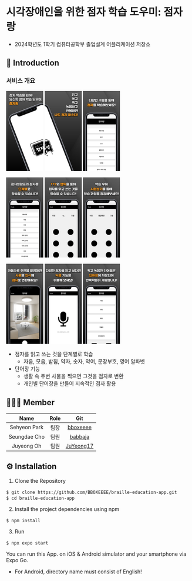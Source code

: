 # 시각장애인을 위한 점자 학습 도우미: 점자랑

- 2024학년도 1학기 컴퓨터공학부 졸업설계 어플리케이션 저장소

## 📌 Introduction

### 서비스 개요

<p float="left">
  <img src="./src/assets/img/001.png" width="20%" />
  <img src="./src/assets/img/002.png" width="20%" /> 
  <img src="./src/assets/img/003.png" width="20%" />
</p>

<p float="left">
  <img src="./src/assets/img/004.png" width="20%" />
  <img src="./src/assets/img/005.png" width="20%" /> 
  <img src="./src/assets/img/006.png" width="20%" />
</p>

<p float="left">
  <img src="./src/assets/img/007.png" width="20%" />
  <img src="./src/assets/img/008.png" width="20%" /> 
  <img src="./src/assets/img/009.png" width="20%" />
</p>

- 점자를 읽고 쓰는 것을 단계별로 학습
  - 자음, 모음, 받침, 약자, 숫자, 약어, 문장부호, 영어 알파벳
- 단어장 기능
  - 생활 속 주변 사물을 찍으면 그것을 점자로 변환
  - 개인별 단어장을 만들어 지속적인 점자 활용

## 🧑🏻‍💻 Member

|Name|Role|Git|
|:--:|:--:|:--:|
|Sehyeon Park|팀장|[bboxeeee](https://github.com/BBOXEEEE)
|Seungdae Cho|팀원|[babbaja](https://github.com/babbaja)
|Juyeong Oh|팀원|[JuYeong17](https://github.com/JuYeong17)

## ⚙️ Installation

1. Clone the Repository

```shell
$ git clone https://github.com/BBOXEEEE/braille-education-app.git
$ cd braille-education-app
```

2. Install the project dependencies using npm

```shell
$ npm install
```

3. Run

```shell
$ npx expo start
```

You can run this App. on iOS & Android simulator and your smartphone via Expo Go.
- For Android, directory name must consist of English!
